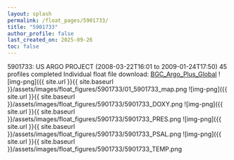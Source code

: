 ```yaml
---
layout: splash
permalink: /float_pages/5901733/
title: "5901733"
author_profile: false
last_created_on: 2025-09-26
toc: false
---
```

 
5901733: US ARGO PROJECT (2008-03-22T16:01 to 2009-01-24T17:50)
45 profiles completed
Individual float file download: [BGC_Argo_Plus_Global](https://ftp.soest.hawaii.edu/bgc_argo_plus/Individual_Floats/outliers_removed/5901733_Sprof_processed.nc)
![img-png]({{ site.url }}{{ site.baseurl }}/assets/images/float_figures/5901733/01_5901733_map.png
![img-png]({{ site.url }}{{ site.baseurl }}/assets/images/float_figures/5901733/5901733_DOXY.png
![img-png]({{ site.url }}{{ site.baseurl }}/assets/images/float_figures/5901733/5901733_PRES.png
![img-png]({{ site.url }}{{ site.baseurl }}/assets/images/float_figures/5901733/5901733_PSAL.png
![img-png]({{ site.url }}{{ site.baseurl }}/assets/images/float_figures/5901733/5901733_TEMP.png
